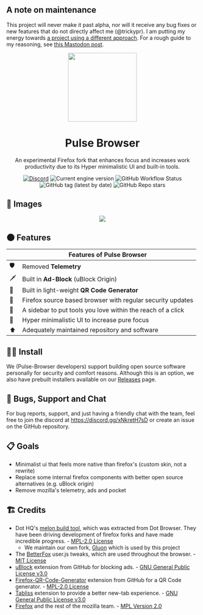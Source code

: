 ## A note on maintenance

This project will never make it past alpha, nor will it receive any bug fixes or new features that do not directly affect me (@trickypr). I am putting my energy towards [a project using a different approach](https://github.com/pulse-browser/experiment). For a rough guide to my reasoning, see [this Mastodon post](https://mas.to/@trickypr/111328440028458478).

<div align="center">

<img src="https://raw.githubusercontent.com/pulse-browser/assets/main/pulse-logo.png" height="180" width="180">

# Pulse Browser

An experimental Firefox fork that enhances focus and increases work productivity due to its Hyper minimalistic UI and built-in tools.

[![Discord](https://img.shields.io/discord/835714549545828352?style=flat-square)](https://discord.gg/xNkretH7sD) ![Current engine version](https://img.shields.io/badge/dynamic/json?url=https%3A%2F%2Fraw.githubusercontent.com%2Fpulse-browser%2Fbrowser%2Falpha%2Fgluon.json&query=version.version&style=flat-square&label=Engine%20version)
![GitHub Workflow Status](https://img.shields.io/github/actions/workflow/status/pulse-browser/browser/alpha.yml?branch=alpha&style=flat-square) ![GitHub tag (latest by date)](https://img.shields.io/github/v/tag/pulse-browser/browser?style=flat-square) ![GitHub Repo stars](https://img.shields.io/github/stars/pulse-browser/browser?style=flat-square)

</div>

## 📸 Images

<div align="center">
<img src="https://raw.githubusercontent.com/pulse-browser/assets/main/preview.png">

</div>

## 🌑 Features

|     | Features of Pulse Browser                                   |
| --- | ----------------------------------------------------------- |
| 🛡️  | Removed **Telemetry**                                       |
| 🗡️  | Built in **Ad-Block** (uBlock Origin)                       |
| 💃  | Built in light-weight **QR Code Generator**                 |
| 🦊  | Firefox source based browser with regular security updates  |
| 🍫  | A sidebar to put tools you love within the reach of a click |
| 📖  | Hyper minimalistic UI to increase pure focus                |
| ⬆️  | Adequately maintained repository and software               |

## 👨‍💻 Install

We (Pulse-Browser developers) support building open source software personally for security and comfort reasons. Although this is an option, we also have prebuilt installers available on our [Releases](https://github.com/pulse-browser/browser/releases) page.

## 🐛 Bugs, Support and Chat

For bug reports, support, and just having a friendly chat with the team, feel free to join the discord at https://discord.gg/xNkretH7sD or create an issue on the GitHub repository.

## 📋 Goals

- Minimalist ui that feels more native than firefox's (custom skin, not a rewrite)
- Replace some internal firefox components with better open source alternatives (e.g. uBlock origin)
- Remove mozilla's telemetry, ads and pocket

## 🏗️ Credits

- Dot HQ's [melon build tool](https://github.com/dothq/melon), which was extracted from Dot Browser. They have been driving development of firefox forks and have made incredible progress. - [MPL-2.0 License](https://github.com/dothq/melon/blob/main/LICENSE)
  - We maintain our own fork, [Gluon](https://github.com/pulse-browser/gluon) which is used by this project
- The [BetterFox](https://github.com/yokoffing/Better-Fox) user.js tweaks, which are used throughout the browser. - [MIT License](https://github.com/yokoffing/Better-Fox/blob/master/LICENSE)
- [uBlock](https://github.com/gorhill/uBlock) extension from GitHub for blocking ads. - [GNU General Public License v3.0](https://github.com/gorhill/uBlock/blob/master/LICENSE.txt)
- [Firefox-QR-Code-Generator](https://github.com/pulse-browser/firefox-qr-generator) extension from GitHub for a QR Code generator. - [MPL-2.0 License](https://github.com/pulse-browser/firefox-qr-generator/blob/main/LICENSE)
- [Tabliss](https://github.com/joelshepherd/tabliss) extension to provide a better new-tab experience. - [GNU General Public License v3.0](hhttps://github.com/joelshepherd/tabliss/blob/main/LICENSE.txt)
- [Firefox](https://firefox.com) and the rest of the mozilla team. - [MPL Version 2.0](https://www.mozilla.org/en-US/MPL/2.0/)
